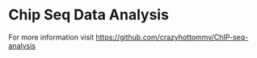 # Chip Seq Data Analysis
For more information visit https://github.com/crazyhottommy/ChIP-seq-analysis

